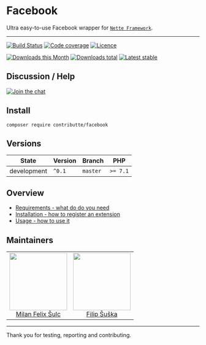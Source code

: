 # Facebook

Ultra easy-to-use Facebook wrapper for [`Nette Framework`](https://github.com/nette/).

-----

[![Build Status](https://img.shields.io/travis/contributte/facebook.svg?style=flat-square)](https://travis-ci.org/contributte/facebook)
[![Code coverage](https://img.shields.io/coveralls/contributte/facebook.svg?style=flat-square)](https://coveralls.io/r/contributte/facebook)
[![Licence](https://img.shields.io/packagist/l/contributte/facebook.svg?style=flat-square)](https://packagist.org/packages/contributte/facebook)

[![Downloads this Month](https://img.shields.io/packagist/dm/contributte/facebook.svg?style=flat-square)](https://packagist.org/packages/contributte/facebook)
[![Downloads total](https://img.shields.io/packagist/dt/contributte/facebook.svg?style=flat-square)](https://packagist.org/packages/contributte/facebook)
[![Latest stable](https://img.shields.io/packagist/v/contributte/facebook.svg?style=flat-square)](https://packagist.org/packages/contributte/facebook)

## Discussion / Help

[![Join the chat](https://img.shields.io/gitter/room/contributte/contributte.svg?style=flat-square)](http://bit.ly/ctteg)

## Install

```
composer require contributte/facebook
```

## Versions

| State       | Version | Branch   | PHP      |
|-------------|---------|----------|----------|
| development | `^0.1`  | `master` | `>= 7.1` |

## Overview

- [Requirements - what do do you need](https://github.com/contributte/facebook/blob/master/.docs/README.md#requirements)
- [Installation - how to register an extension](https://github.com/contributte/facebook/blob/master/.docs/README.md#Installation)
- [Usage - how to use it](https://github.com/contributte/facebook/blob/master/.docs/README.md#usage)

## Maintainers

<table>
  <tbody>
    <tr>
      <td align="center">
        <a href="https://github.com/f3l1x">
            <img width="150" height="150" src="https://avatars2.githubusercontent.com/u/538058?v=3&s=150">
        </a>
        </br>
        <a href="https://github.com/f3l1x">Milan Felix Šulc</a>
      </td>
      <td align="center">
        <a href="https://github.com/Vody105">
            <img width="150" height="150" src="https://avatars2.githubusercontent.com/u/22433893?v=3&s=150">
        </a>
        </br>
        <a href="https://github.com/Vody105">Filip Šuška</a>
      </td>
    </tr>
  <tbody>
</table>

-----

Thank you for testing, reporting and contributing.
